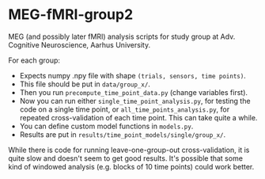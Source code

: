 # MEG-fMRI-group2
MEG (and possibly later fMRI) analysis scripts for study group at Adv. Cognitive Neuroscience, Aarhus University.

For each group:
* Expects numpy .npy file with shape `(trials, sensors, time points)`.
* This file should be put in `data/group_x/`.
* Then you run `precompute_time_point_data.py` (change variables first).
* Now you can run either `single_time_point_analysis.py`, for testing the code on a single time point, or `all_time_points_analysis.py`, for repeated cross-validation of each time point. This can take quite a while.
* You can define custom model functions in `models.py`.
* Results are put in `results/time_point_models/single/group_x/`.

While there is code for running leave-one-group-out cross-validation, it is quite slow and doesn't seem to get good results. It's possible that some kind of windowed analysis (e.g. blocks of 10 time points) could work better.
